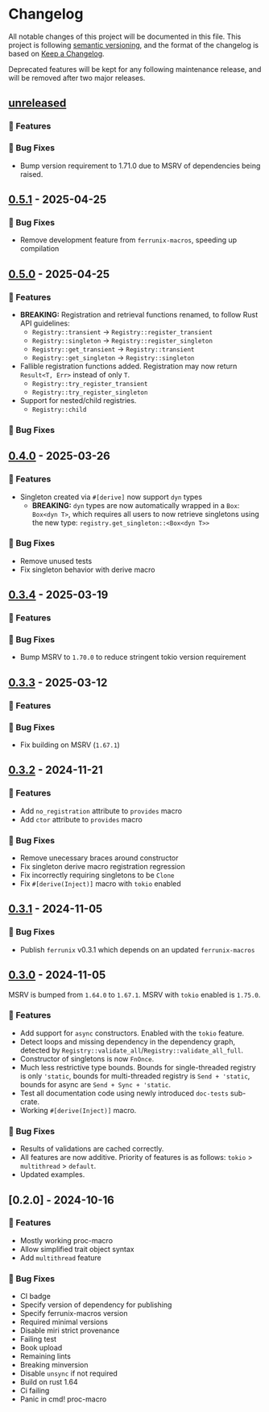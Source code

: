 # Changelog

All notable changes of this project will be documented in this file.
This project is following [semantic versioning](http://semver.org), and the format
of the changelog is based on [Keep a Changelog](https://keepachangelog.com/en/1.0.0/).

Deprecated features will be kept for any following maintenance release, and
will be removed after two major releases.

## [unreleased]

### <!-- 0 -->🚀 Features

### <!-- 1 -->🐛 Bug Fixes
- Bump version requirement to 1.71.0 due to MSRV of dependencies being raised.

## [0.5.1] - 2025-04-25

### <!-- 1 -->🐛 Bug Fixes

- Remove development feature from `ferrunix-macros`, speeding up compilation

## [0.5.0] - 2025-04-25

### <!-- 0 -->🚀 Features

- **BREAKING:** Registration and retrieval functions renamed, to follow Rust
  API guidelines:
  - `Registry::transient` -> `Registry::register_transient`
  - `Registry::singleton` -> `Registry::register_singleton`
  - `Registry::get_transient` -> `Registry::transient`
  - `Registry::get_singleton` -> `Registry::singleton`
- Fallible registration functions added. Registration may now return `Result<T, Err>`
  instead of only `T`.
  - `Registry::try_register_transient`
  - `Registry::try_register_singleton`
- Support for nested/child registries.
  - `Registry::child`

### <!-- 1 -->🐛 Bug Fixes

## [0.4.0] - 2025-03-26

### <!-- 0 -->🚀 Features
- Singleton created via `#[derive]` now support `dyn` types
  - **BREAKING:** `dyn` types are now automatically wrapped in a `Box`: `Box<dyn T>`,
    which requires all users to now retrieve singletons using the new type: `registry.get_singleton::<Box<dyn T>>`

### <!-- 1 -->🐛 Bug Fixes
- Remove unused tests
- Fix singleton behavior with derive macro

## [0.3.4] - 2025-03-19

### <!-- 0 -->🚀 Features

### <!-- 1 -->🐛 Bug Fixes
- Bump MSRV to `1.70.0` to reduce stringent tokio version requirement

## [0.3.3] - 2025-03-12

### <!-- 0 -->🚀 Features

### <!-- 1 -->🐛 Bug Fixes
- Fix building on MSRV (`1.67.1`)

## [0.3.2] - 2024-11-21

### <!-- 0 -->🚀 Features
- Add `no_registration` attribute to `provides` macro
- Add `ctor` attribute to `provides` macro

### <!-- 1 -->🐛 Bug Fixes
- Remove unecessary braces around constructor
- Fix singleton derive macro registration regression
- Fix incorrectly requiring singletons to be `Clone`
- Fix `#[derive(Inject)]` macro with `tokio` enabled

## [0.3.1] - 2024-11-05

### <!-- 1 -->🐛 Bug Fixes
- Publish `ferrunix` v0.3.1 which depends on an updated `ferrunix-macros`

## [0.3.0] - 2024-11-05

MSRV is bumped from `1.64.0` to `1.67.1`. MSRV with `tokio` enabled is `1.75.0`.

### <!-- 0 -->🚀 Features
- Add support for `async` constructors. Enabled with the `tokio` feature.
- Detect loops and missing dependency in the dependency graph, detected by
  `Registry::validate_all`/`Registry::validate_all_full`.
- Constructor of singletons is now `FnOnce`.
- Much less restrictive type bounds. Bounds for single-threaded registry is
  only `'static`, bounds for multi-threaded registry is `Send + 'static`,
  bounds for async are `Send + Sync + 'static`.
- Test all documentation code using newly introduced `doc-tests` sub-crate.
- Working `#[derive(Inject)]` macro.

### <!-- 1 -->🐛 Bug Fixes
- Results of validations are cached correctly.
- All features are now additive. Priority of features is as follows: `tokio` >
  `multithread` > `default`.
- Updated examples.

## [0.2.0] - 2024-10-16

### <!-- 0 -->🚀 Features
- Mostly working proc-macro
- Allow simplified trait object syntax
- Add `multithread` feature

### <!-- 1 -->🐛 Bug Fixes
- CI badge
- Specify version of dependency for publishing
- Specify ferrunix-macros version
- Required minimal versions
- Disable miri strict provenance
- Failing test
- Book upload
- Remaining lints
- Breaking minversion
- Disable `unsync` if not required
- Build on rust 1.64
- Ci failing
- Panic in cmd! proc-macro

[unreleased]: https://github.com/leandros/ferrunix/compare/v0.5.1..HEAD
[0.3.0]: https://github.com/leandros/ferrunix/compare/v0.2.0..v0.3.0
[0.3.1]: https://github.com/leandros/ferrunix/compare/v0.3.0..v0.3.1
[0.3.2]: https://github.com/leandros/ferrunix/compare/v0.3.1..v0.3.2
[0.3.3]: https://github.com/leandros/ferrunix/compare/v0.3.2..v0.3.3
[0.3.4]: https://github.com/leandros/ferrunix/compare/v0.3.3..v0.3.4
[0.4.0]: https://github.com/leandros/ferrunix/compare/v0.3.4..v0.4.0
[0.5.0]: https://github.com/leandros/ferrunix/compare/v0.4.0..v0.5.0
[0.5.1]: https://github.com/leandros/ferrunix/compare/v0.5.0..v0.5.1
